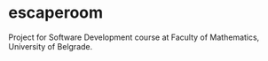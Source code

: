 # escaperoom
Project for Software Development course at Faculty of Mathematics, University of Belgrade.
